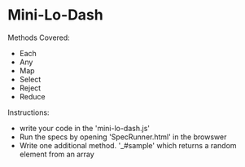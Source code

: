 # Mini-Lo-Dash

Methods Covered:

  * Each
  * Any
  * Map
  * Select
  * Reject
  * Reduce

Instructions:

  * write your code in the 'mini-lo-dash.js'
  * Run the specs by opening 'SpecRunner.html' in the browswer
  * Write one additional method. '_#sample' which returns a random element from an array









